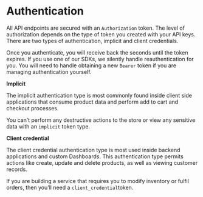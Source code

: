 # Authentication

All API endpoints are secured with an `Authorization` token. The level of authorization depends on the type of token you created with your API keys. There are two types of authentication, implicit and client credentials.

Once you authenticate, you will receive back the seconds until the token expires. If you use one of our SDKs, we silently handle reauthentication for you. You will need to handle obtaining a new `Bearer` token if you are managing authentication yourself.

**Implicit**

The implicit authentication type is most commonly found inside client side applications that consume product data and perform add to cart and checkout processes.

You can’t perform any destructive actions to the store or view any sensitive data with an `implicit` token type.

**Client credential**

The client credential authentication type is most used inside backend applications and custom Dashboards. This authentication type permits actions like create, update and delete products, as well as viewing customer records.

If you are building a service that requires you to modify inventory or fulfil orders, then you’ll need a `client_credential`token.

